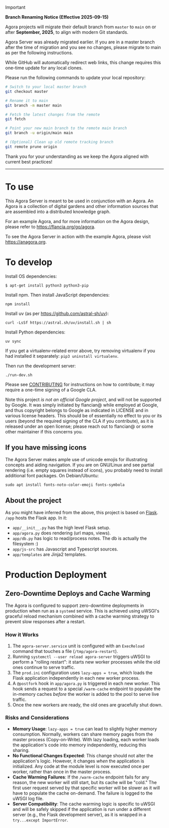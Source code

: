 > [!IMPORTANT]
> **Branch Renaming Notice (Effective 2025-09-15)**
>
> Agora projects will migrate their default branch from `master` to `main` on or after **September, 2025**, to align with modern Git standards.
>
> Agora Server was already migrated earlier. If you are in a master branch after the time of migration and you see no changes, please migrate to main as per the following instructions.
>
> While GitHub will automatically redirect web links, this change requires this one-time update for any local clones.
>
> Please run the following commands to update your local repository:
>
> ```bash
> # Switch to your local master branch
> git checkout master
>
> # Rename it to main
> git branch -m master main
>
> # Fetch the latest changes from the remote
> git fetch
>
> # Point your new main branch to the remote main branch
> git branch -u origin/main main
>
> # (Optional) Clean up old remote tracking branch
> git remote prune origin
> ```
>
> Thank you for your understanding as we keep the Agora aligned with current best practices!

---

# To use

This Agora Server is meant to be used in conjunction with an Agora. An Agora is
a collection of digital gardens and other information sources that are assembled
into a distributed knowledge graph.

For an example Agora, and for more information on the Agora design, please refer to <https://flancia.org/go/agora>.

To see the Agora Server in action with the example Agora, please visit
<https://anagora.org>.

# To develop

Install OS dependencies:
```
$ apt-get install python3 python3-pip
```

Install npm. Then install JavaScript dependencies:

```
npm install
```

Install uv (as per https://github.com/astral-sh/uv):
```
curl -LsSf https://astral.sh/uv/install.sh | sh
```

Install Python dependencies:
```
uv sync
```

If you get a virtualenv-related error above, try removing virtualenv if you had installed it separately: `pip3 uninstall virtualenv`.

Then run the development server:
```
./run-dev.sh
```

Please see [CONTRIBUTING](CONTRIBUTING.md) for instructions on how to
contribute; it may require a one-time signing of a Google CLA.

Note this project *is not an official Google project*, and will not be supported by
Google. It was simply initiated by flancian@ while employed at Google, and
thus copyright belongs to Google as indicated in LICENSE and in various license
headers. This should be of essentially no effect to you or its users (beyond the
required signing of the CLA if you contribute), as it is released under an open
license; please reach out to flancian@ or some other maintainer if this concerns you.  

## If you have missing icons

The Agora Server makes ample use of unicode emojis for illustrating concepts and aiding navigation. If you are on GNU/Linux and see partial rendering (i.e. empty squares instead of icons), you probably need to install additional font packages. On Debian/Ubuntu:

```
sudo apt install fonts-noto-color-emoji fonts-symbola
```


## About the project
As you might have inferred from the above, this project is based on [Flask](https://flask.palletsprojects.com). ```/app``` hosts the Flask app. In it:

- ```app/__init__.py``` has the high level Flask setup.
- ```app/agora.py``` does rendering (url maps, views).
- ```app/db.py``` has logic to read/process notes. The db is actually the filesystem :)
- ```app/js-src``` has Javascript and Typescript sources.
- ```app/templates``` are Jinja2 templates.

# Production Deployment

## Zero-Downtime Deploys and Cache Warming

The Agora is configured to support zero-downtime deployments in production when run as a `systemd` service. This is achieved using uWSGI's graceful reload mechanism combined with a cache warming strategy to prevent slow responses after a restart.

### How it Works

1.  The `agora-server.service` unit is configured with an `ExecReload` command that touches a file (`/tmp/agora-restart`).
2.  Running `systemctl --user reload agora-server` triggers uWSGI to perform a "rolling restart": it starts new worker processes while the old ones continue to serve traffic.
3.  The `prod.ini` configuration uses `lazy-apps = true`, which loads the Flask application independently in each new worker process.
4.  A `@postfork` hook in `app/agora.py` is triggered in each new worker. This hook sends a request to a special `/warm-cache` endpoint to populate the in-memory caches *before* the worker is added to the pool to serve live traffic.
5.  Once the new workers are ready, the old ones are gracefully shut down.

### Risks and Considerations

-   **Memory Usage**: `lazy-apps = true` can lead to slightly higher memory consumption. Normally, workers can share memory pages from the master process (Copy-on-Write). With lazy loading, each worker loads the application's code into memory independently, reducing this sharing.
-   **No Functional Changes Expected**: This change should not alter the application's logic. However, it changes *when* the application is initialized. Any code at the module level is now executed once per worker, rather than once in the master process.
-   **Cache Warming Failures**: If the `/warm-cache` endpoint fails for any reason, the new worker will still start, but its cache will be "cold." The first user request served by that specific worker will be slower as it will have to populate the cache on-demand. The failure is logged to the uWSGI log file.
-   **Server Compatibility**: The cache warming logic is specific to uWSGI and will be safely skipped if the application is run under a different server (e.g., the Flask development server), as it is wrapped in a `try...except ImportError`.
